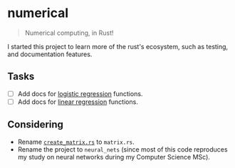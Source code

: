 # numerical

> Numerical computing, in Rust!

I started this project to learn more of the rust's ecosystem, such as testing, and documentation features.

## Tasks

- [ ] Add docs for [logistic regression](src/package/logistic_regression.rs) functions.
- [ ] Add docs for [linear regression](src/package/linear_regression.rs) functions.

## Considering

- Rename [`create_matrix.rs`](src/package/create_matrix.rs) to `matrix.rs`.
- Rename the project to `neural_nets` (since most of this code reproduces my study on neural networks during my Computer Science MSc).
